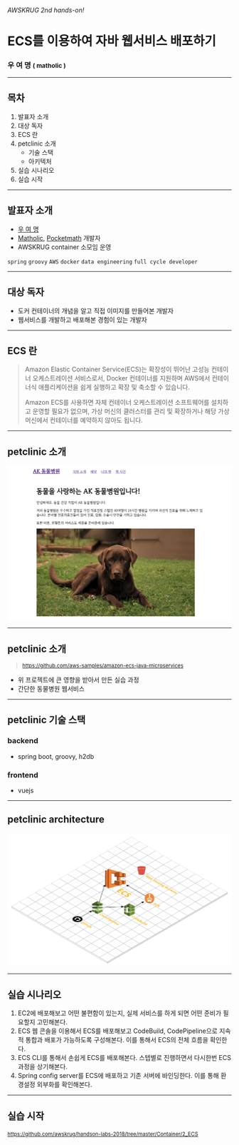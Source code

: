 ###### AWSKRUG 2nd hands-on!

# ECS를 이용하여 자바 웹서비스 배포하기 

### 우 여 명 <small>( matholic )</small>

---

## 목차
1. 발표자 소개
1. 대상 독자
1. ECS 란
1. petclinic 소개
    - 기술 스택
    - 아키텍처
1. 실습 시나리오
1. 실습 시작

---

## 발표자 소개 

- [우 여 명](https://voyagerwoo.github.io)
- [Matholic](https://www.matholic.com), [Pocketmath](https://www.pocketmath.co.kr) 개발자 
- AWSKRUG container 소모임 운영

`spring` `groovy` `AWS` `docker` 
`data engineering`
`full cycle developer`

<!-- 
만 4년이 넘은 개발자입니다. 
매쓰홀릭이라는 수학 교육 솔루션 회사에서 일하고 있습니다.
첫 회사에서 인프라를 만질 기회가 없어서 그게 한이 되었는지 배포 자동화, 인프라 구성에 관심이 좀 있습니다.
소프트웨어 생명주기 전체를 알고 운영하는 full cycle developer를 목표로 일하고 공부하고 있습니다.
오늘 할 실습도 이와 관련이 있죠.
-->

---

## 대상 독자

- 도커 컨테이너의 개념을 알고 직접 이미지를 만들어본 개발자
- 웹서비스를 개발하고 배포해본 경험이 있는 개발자

---

## ECS 란
> Amazon Elastic Container Service(ECS)는 확장성이 뛰어난 고성능 컨테이너 오케스트레이션 서비스로서, Docker 컨테이너를 지원하며 AWS에서 컨테이너식 애플리케이션을 쉽게 실행하고 확장 및 축소할 수 있습니다. 
> 
> Amazon ECS를 사용하면 자체 컨테이너 오케스트레이션 소프트웨어를 설치하고 운영할 필요가 없으며, 가상 머신의 클러스터를 관리 및 확장하거나 해당 가상 머신에서 컨테이너를 예약하지 않아도 됩니다.

<!--
개인적인 생각으로 서비스를 운영할 때 가장 무난한 학습곡선으로 프로덕션 레벨의 서비스를 배포할 수 있는 도구 입니다.
-->

---

## petclinic 소개

![](./images/petclinic-home.png)

---

## petclinic 소개

<small>

> https://github.com/aws-samples/amazon-ecs-java-microservices

</small>

- 위 프로젝트에 큰 영향을 받아서 만든 실습 과정
- 간단한 동물병원 웹서비스

<!--
어려워서 제가 이해한 만큼 정리해보았습니다.
-->

---

## petclinic 기술 스택

### backend
- spring boot, groovy, h2db

### frontend
- vuejs

---

## petclinic architecture

![](./images/petclinic-archi.png)

---

## 실습 시나리오

1. EC2에 배포해보고 어떤 불편함이 있는지, 실제 서비스를 하게 되면 어떤 준비가 필요할지 고민해본다.
1. ECS 웹 콘솔을 이용해서 ECS를 배포해보고 CodeBuild, CodePipeline으로 지속적 통합과 배포가 가능하도록 구성해본다.
이를 통해서 ECS의 전체 흐름을 확인한다.
1. ECS CLI를 통해서 손쉽게 ECS를 배포해본다. 스텝별로 진행하면서 다시한번 ECS 과정을 상기해본다.
1. Spring config server를 ECS에 배포하고 기존 서버에 바인딩한다. 이를 통해 환경설정 외부화를 확인해본다.

---

## 실습 시작

<small> https://github.com/awskrug/handson-labs-2018/tree/master/Container/2_ECS </small>